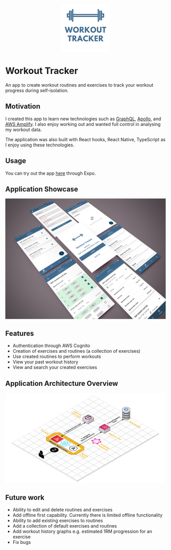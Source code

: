 <div style="text-align:center"><img src="./docs/images/workout-tracker-logo.png" width="150px" height="150px"/>
</div>

# Workout Tracker

An app to create workout routines and exercises to track your workout progress during self-isolation.

## Motivation

I created this app to learn new technologies such as [GraphQL](https://graphql.org/), [Apollo](https://www.apollographql.com/), and [AWS Amplify](https://aws-amplify.github.io/). I also enjoy working out and wanted full control in analysing my workout data.

The application was also built with React hooks, React Native, TypeScript as I enjoy using these technologies.

## Usage

You can try out the app [here](https://expo.io/@harrisonleach1/workout-tracker) through Expo.

## Application Showcase

![workout-tracker-showcase](./docs/images/workout-tracker-showcase.png)

## Features

- Authentication through AWS Cognito
- Creation of exercises and routines (a collection of exercises)
- Use created routines to perform workouts
- View your past workout history
- View and search your created exercises

## Application Architecture Overview

![workout-tracker-architecture](./docs/images/workout-tracker-architecture.png)

## Future work

- Ability to edit and delete routines and exercises
- Add offline first capability. Currently there is limited offline functionality
- Ability to add existing exercises to routines
- Add a collection of default exercises and routines
- Add workout history graphs e.g. estimated 1RM progression for an exercise
- Fix bugs

